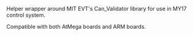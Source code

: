 Helper wrapper around MIT EVT's Can_Validator library for use in MY17 control system.

Compatible with both AtMega boards and ARM boards.
